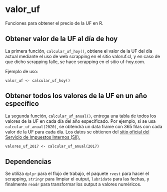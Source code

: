 # valor_uf

Funciones para obtener el precio de la UF en R. 


## Obtener valor de la UF al día de hoy
La primera función, `calcular_uf_hoy()`, obtiene el valor de la UF del día actual mediante el uso de web scrapping en el sitio valoruf.cl, y en caso de que dicho scrapping falle, se hace scrapping en el sitio uf-hoy.com. 

Ejemplo de uso:
```
valor_uf <- calcular_uf_hoy()
```

## Obtener todos los valores de la UF en un año específico
La segunda función, `calcular_uf_anual()`, entrega una tabla de todos los valores de la UF en cada día del año especificado. Por ejemplo, si se usa `calcular_uf_anual(2020)`, se obtendrá un data frame con 365 filas con cada valor de la UF para cada día. Los datos se obtienen del [sitio oficial del Servicio de Impuestos Internos (SII).](https://www.sii.cl/valores_y_fechas/index_valores_y_fechas.html)

```
valores_uf_2017 <- calcular_uf_anual(2017)
```

## Dependencias
Se utiliza `dplyr` para el flujo de trabajo, el paquete `rvest` para hacer el scrapping, `stringr` para limpiar el output, `lubridate` para las fechas, y finalmente `readr` para transformar los output a valores numéricos.
